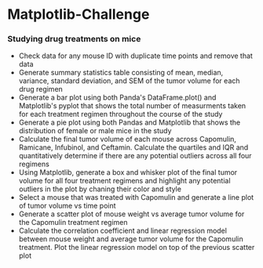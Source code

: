 # Matplotlib-Challenge
### Studying drug treatments on mice

- Check data for any mouse ID with duplicate time points and remove that data
- Generate summary statistics table consisting of mean, median, variance, standard deviation, and SEM of the tumor volume for each drug regimen
- Generate a bar plot using both Panda's DataFrame.plot() and Matplotlib's pyplot that shows the total number of measurments taken for each treatment regimen throughout the course of the study
- Generate a pie plot using both Pandas and Matplotlib that shows the distribution of female or male mice in the study
- Calculate the final tumor volume of each mouse across Capomulin, Ramicane, Infubinol, and Ceftamin. Calculate the quartiles and IQR and quantitatively determine if there are any potential outliers across all four regimens
- Using Matplotlib, generate a box and whisker plot of the final tumor volume for all four treatment regimens and highlight any potential outliers in the plot by chaning their color and style
- Select a mouse that was treated with Capomulin and generate a line plot of tumor volume vs time point
- Generate a scatter plot of mouse weight vs average tumor volume for the Capomulin treatment regimen
- Calculate the correlation coefficient and linear regression model between mouse weight and average tumor volume for the Capomulin treatment. Plot the linear regression model on top of the previous scatter plot
